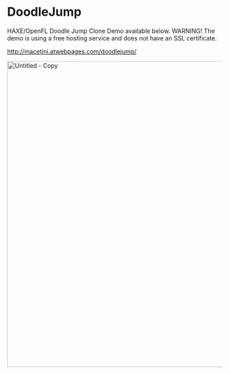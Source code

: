 # DoodleJump
HAXE/OpenFL Doodle Jump Clone
Demo available below. WARNING! The demo is using a free hosting service and does not have an SSL certificate.

http://macetini.atwebpages.com/doodlejump/

<img width="540" height="715" alt="Untitled - Copy" src="https://github.com/user-attachments/assets/20ac2e39-6b1b-45a9-86e9-01abf70e7a5d" />

